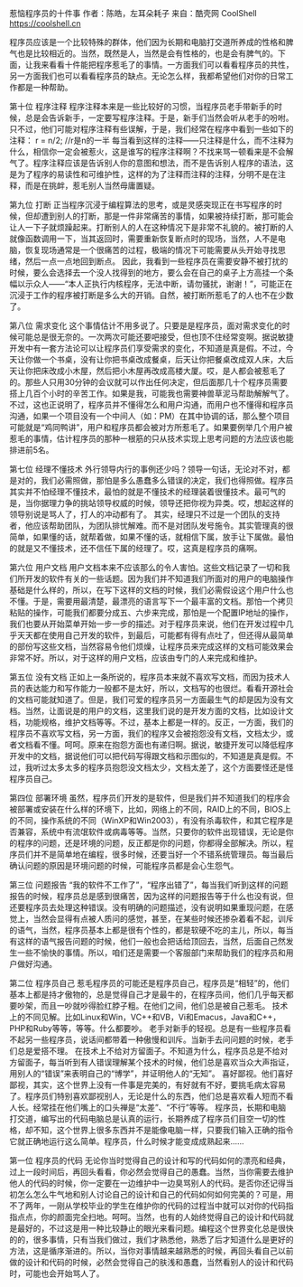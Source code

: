 惹恼程序员的十件事
作者：陈皓，左耳朵耗子
来自：酷壳网 CoolShell https://coolshell.cn

程序员应该是一个比较特殊的群体，他们因为长期和电脑打交道所养成的性格和脾气也是比较相近的。当然，既然是人，当然是会有性格的，也是会有脾气的。下面，让我来看看十件能把程序惹毛了的事情。一方面我们可以看看程序员的共性，另一方面我们也可以看看程序员的缺点。无论怎么样，我都希望他们对你的日常工作都是一种帮助。

第十位 程序注释
程序注释本来是一些比较好的习惯，当程序员老手带新手的时候，总是会告诉新手，一定要写程序注释。于是，新手们当然会听从老手的吩咐。只不过，他们可能对程序注释有些误解，于是，我们经常在程序中看到一些如下的注释：
r = n/2; //r是n的一半
每当看到这样的注释——只注释是什么，而不注释为什么，相信你一定会被惹火，这是谁写的程序注释啊？不找来骂一顿看来是不会解气了。程序注释应该是告诉别人你的意图和想法，而不是告诉别人程序的语法，这是为了程序的易读性和可维护性，这样的为了注释而注释的注释，分明不是在注释，而是在挑衅，惹毛别人当然毋庸置疑。

第九位 打断
正当程序沉浸于编程算法的思考，或是灵感突现正在书写程序的时候，但却遭到别人的打断，那是一件非常痛苦的事情，如果被持续打断，那可能会让人一下子就烦躁起来。打断别人的人在这种情况下是非常不礼貌的。被打断的人就像函数调用一下，当其返回时，需要重新恢复断点时的现场，当然，人不是电脑，恢复现场通常是一个很痛苦的过程，极端的情况下可能需要从头开始寻找思绪，然后一点一点地回到断点。
因此，我看到一些程序员在需要安静不被打扰的时候，要么会选择去一个没人找得到的地方，要么会在自己的桌子上方高挂一个条幅以示众人——“本人正执行内核程序，无法中断，请勿骚扰，谢谢！”，可能正在沉浸于工作的程序被打断是多么大的开销。自然，被打断所惹毛了的人也不在少数了。

第八位 需求变化
这个事情估计不用多说了。只要是是程序员，面对需求变化的时候可能总是很无奈的。一次两次可能还要吧接受，但也顶不住经常变啊。据说敏捷开发中有一套方法论可以让程序员们享受需求的变化，不知道是真是假。不过，今天让你做一个书桌，没有让你把书桌改成餐桌，后天让你把餐桌改成双人床，大后天让你把床改成小木屋，然后把小木屋再改成高楼大厦。哎，是人都会被惹毛了的。那些人只用30分钟的会议就可以作出任何决定，但后面那几十个程序员需要搭上几百个小时的辛苦工作。如果是我，可能我也需要神兽草泥马帮助解解气了。
不过，这也正说明了，程序员并不懂得怎么和用户沟通，而用户也不懂得和程序员沟通，如果一个项目没有一个中间人（如：PM）在其中协调的话，那么整个项目可能就是“鸡同鸭讲”，用户和程序员都会被对方所惹毛了。如果要例举几个用户被惹毛的事情，估计程序员的那种一根筋的只从技术实现上思考问题的方法应该也能排进前5名。

第七位 经理不懂技术
外行领导内行的事例还少吗？领导一句话，无论对不对，都是对的，我们必需照做，那怕是多么愚蠢多么错误的决定，我们也得照做。程序员其实并不怕经理不懂技术，最怕的就是不懂技术的经理装着很懂技术。最可气的是，当你据理力争的挑站领导权威的时候，领导还把你视为异类。哎，想起这样的领导别说是骂人了，打人的冲动都有了。
其实，经理只不过是一个团队的支持者，他应该帮助团队，为团队排忧解难。而不是对团队发号施令。其实管理真的很简单，如果懂的话，就帮着做，如果不懂的话，就相信下属，放手让下属做。最怕的就是又不懂技术，还不信任下属的经理了。哎，这真是程序员的痛啊。

第六位 用户文档
用户文档本来不应该那么的令人害怕。这些文档记录了一切和我们所开发的软件有关的一些话题。因为我们并不知道我们所面对的用户的电脑操作基础是什么样的，所以，在写下这样的文档的时候，我们必需假设这个用户什么也不懂。于是，需要用最清楚，最漂亮的语言写下一个最丰富的文档。那怕一个拷贝粘贴的操作，可能我们都要分成五、六步来完成，那怕是一个配置IP地址的操作，我们也要从开始菜单开始一步一步的描述。对于程序员来说，他们在开发过程中几乎天天都在使用自己开发的软件，到最后，可能都有得有点吐了，但还得从最简单的部份写这些文档，当然容易令他们烦燥，让程序员来完成这样的文档可能效果会非常不好。所以，对于这样的用户文档，应该由专门的人来完成和维护。

第五位 没有文档
正如上一条所说的，程序员本来就不喜欢写文档，而因为技术人员的表达能力和写作能力一般都不是太好，所以，文档写的也很烂。看看开源社会的文档可能就知道了。但是，我们可爱的程序员另一方面最生气的却是因为没有文档。当然，让面说是的用户的文档，这里我们说的是开发方面的文档，比如设计文档，功能规格，维护文档等等。不过，基本上都是一样的。反正，一方面，我们的程序员不喜欢写文档，另一方面，我们的程序又会被抱怨没有文档，文档太少，或者文档看不懂。呵呵。原来在抱怨方面也有递归啊。据说，敏捷开发可以降低程序开发中的文档，据说他们可以把代码写得跟文档和示图似的，不知道是真是假。不过，我听过太多太多的程序员抱怨没文档太少，文档太差了，这个方面要怪还是怪程序员自己。

第四位 部署环境
虽然，程序员们开发的是软件，但是我们并不知道我们的程序会被部署或安装在什么样的环境下，比如，网络上的不同，RAID上的不同，BIOS上的不同，操作系统的不同（WinXP和Win2003），有没有杀毒软件，和其它程序是否兼容，系统中有流氓软件或病毒等等。当然，只要你的软件出现错误，无论是你的程序的问题，还是环境的问题，反正都是你的问题，你都得全部解决。所以，程序员们并不是简单地在编程，很多时候，还要当好一个不错系统管理员。每当最后确认问题的原因是环境问题的时候，可能程序员都是会心生怨气。

第三位 问题报告
“我的软件不工作了”，“程序出错了”，每当我们听到这样的问题报告的时候，程序员总是感到很痛苦，因为这样的问题报告等于什么也没有说，但还要程序员去处理这种错误。没有明确的问题描述，没有说明如果重现问题，在感觉上，当然会显得有点被人质问的感觉，甚至，在某些时候还掺杂着看不起，训斥的语气，当然，程序员基本上都是很有个性的，都是软硬不吃的主儿，所以，每当有这样的语气报告问题的时候，他们一般也会把话给顶回去，当然，后面自己然发生一些不愉快的事情。所以，咱们还是需要一个客服部门来帮助我们的程序员和用户做好沟通。

第二位 程序员自己
惹毛程序员的可能还是程序员自己，程序员是“相轻”的，他们基本上都是持才傲物的，总是觉得自己才是最牛的，在程序员间，他们几乎每天都要吵架，而且一吵就吵得脸红脖子粗。在他们之间，他们总是被自己惹毛。
技术上的不同见解。比如Linux和Win，VC++和VB，Vi和Emacus，Java和C++，PHP和Ruby等等，等等。什么都要吵。
老手对新手的轻视。总是有一些程序员看不起另一些程序员，说话间都带着一种傲慢和训斥。当新手去问问题的时候，老手们总是爱搭不理。
在技术上不给对方留面子。不知道为什么，程序员总是不给对方留面子，每当听到有人错误理解某个技术的时候，他们总是喜欢当众大声指证，用别人的“错误”来表明自己的“博学”，并证明他人的“无知”。
喜好鄙视。他们喜好鄙视，其实，这个世界上没有一件事是完美的，有好就有不好，要挑毛病太容易了。程序员们特别喜欢鄙视别人，无论是什么的东西，他们总是喜欢看人短而不看人长。经常挂在他们嘴上的口头禅是“太差”、“不行”等等。
程序员，长期和电脑打交道，编写出的代码电脑总是认真的运行，长期养成了程序员们目空一切的性格，却不知，这个世界上很多东西并不是能像电脑一样，只要我们输入正确的指令它就正确地运行这么简单。程序员，什么时候才能变成成熟起来……

第一位 程序员的代码
无论你当时觉得自己的设计和写的代码如何的漂亮和经典，过上一段时间后，再回头看看，你必然会觉得自己的愚蠢。当然，当你需要去维护他人的代码的时候，你一定要在一边维护中一边臭骂别人的代码。是否你还记得当初怎么怎么牛气地和别人讨论自己的设计和自己的代码如何如何完美的？可是，用不了两年，一刚从学校毕业的学生在维护你的代码的过程当中就可以对你的代码指指点点，你的颜面完全扫地。呵呵。当然，也有的人始终觉得自己的设计和代码就是最好的，不过这是用一种比较静止的眼光来看问题。编程这个世界变化总是很快的的，很多事情，只有当我们做过，我们才熟悉他，熟悉了后才知道什么是更好的方法，这是循序渐进的。所以，当你对事情越来越熟悉的时候，再回头看自己以前做的设计和代码的时候，必然会觉得自己的肤浅和愚蠢，当然看别人的设计和代码时，可能也会开始骂人了。